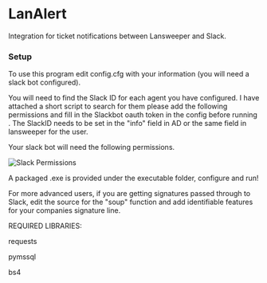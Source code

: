 # LanAlert
Integration for ticket notifications between Lansweeper and Slack.

### Setup

To use this program edit config.cfg with your information (you will need a slack bot configured).

You will need to find the Slack ID for each agent you have configured. I have attached a short script to search for them please add the following permissions and fill in the Slackbot oauth token in the config before running . The SlackID needs to be set in the "info" field in AD or the same field in lansweeper for the user.  

Your slack bot will need the following permissions. 

![Slack Permissions](https://raw.githubusercontent.com/RichardRG/LanAlert/master/Images/permissions.png)

A packaged .exe is provided under the executable folder, configure and run!

For more advanced users, if you are getting signatures passed through to Slack, edit the source for the "soup" function and add identifiable features for your companies signature line. 

REQUIRED LIBRARIES:

requests

pymssql

bs4

